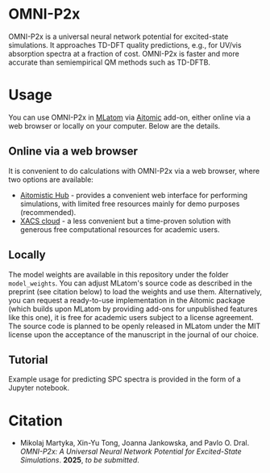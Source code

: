 # OMNI-P2x

OMNI-P2x is a universal neural network potential for excited-state simulations. It approaches TD-DFT quality predictions, e.g., for UV/vis absorption spectra at a fraction of cost. OMNI-P2x is faster and more accurate than semiempirical QM methods such as TD-DFTB.

# Usage
You can use OMNI-P2x in [MLatom](https://github.com/dralgroup/mlatom) via [Aitomic](http://mlatom.com/aitomic) add-on, either online via a web browser or locally on your computer. Below are the details.

## Online via a web browser
It is convenient to do calculations with OMNI-P2x via a web browser, where two options are available:

- [Aitomistic Hub](https://aitomistic.xyz) - provides a convenient web interface for performing simulations, with limited free resources mainly for demo purposes (recommended).
- [XACS cloud](https://XACScloud.com) - a less convenient but a time-proven solution with generous free computational resources for academic users.

## Locally
The model weights are available in this repository under the folder `model_weights`. You can adjust MLatom's source code as described in the preprint (see citation below) to load the weights and use them. Alternatively, you can request a ready-to-use implementation in the Aitomic package (which builds upon MLatom by providing add-ons for unpublished features like this one), it is free for academic users subject to a license agreement. The source code is planned to be openly released in MLatom under the MIT license upon the acceptance of the manuscript in the journal of our choice.

## Tutorial
Example usage for predicting SPC spectra is provided in the form of a Jupyter notebook.

# Citation
- Mikolaj Martyka, Xin-Yu Tong, Joanna Jankowska, and Pavlo O. Dral. *OMNI-P2x: A Universal Neural Network Potential for Excited-State Simulations*. **2025**, *to be submitted*.
